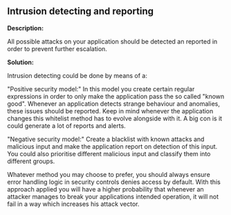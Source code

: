 Intrusion detecting and reporting
-------

**Description:**

All possible attacks on your application should be detected an reported in order to
prevent further escalation.


**Solution:**

Intrusion detecting could be done by means of a:

"Positive security model:"
In this model you create certain regular expressions in order to only make the application
pass the so called "known good".
Whenever an application detects strange behaviour and anomalies,
these issues should be reported. Keep in mind whenever the application changes this
whitelist method has to evolve alongside with it. A big con is it could generate a lot
of reports and alerts.


"Negative security model:"
Create a blacklist with known attacks and malicious input and make the application report
on detection of this input. You could also prioritise different malicious input and
classify them into different groups.

Whatever method you may choose to prefer, you should always ensure error handling logic in
security controls denies access by default. With this approach applied you will have a
higher probability that whenever an attacker manages to break your applications intended
operation, it will not fail in a way which increases his attack vector.
